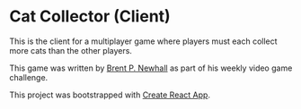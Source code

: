 # Cat Collector (Client)

This is the client for a multiplayer game where players must each collect
more cats than the other players.

This game was written by [Brent P. Newhall](http://brentnewhall.com) as part
of his weekly video game challenge.

This project was bootstrapped with
[Create React App](https://github.com/facebook/create-react-app).
